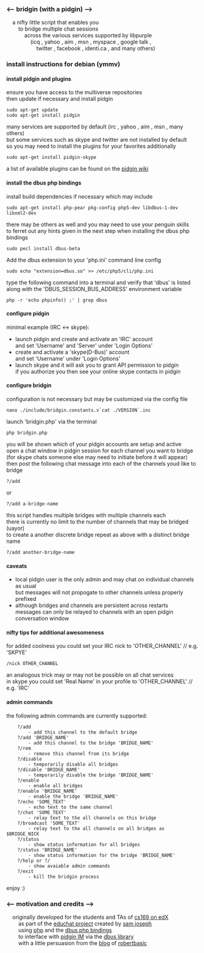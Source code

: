 ### <-- bridgin (with a pidgin) -->

&nbsp;&nbsp;&nbsp;&nbsp;a nifty little script that enables you  
&nbsp;&nbsp;&nbsp;&nbsp;&nbsp;&nbsp;&nbsp;&nbsp;to bridge multiple chat sessions  
&nbsp;&nbsp;&nbsp;&nbsp;&nbsp;&nbsp;&nbsp;&nbsp;&nbsp;&nbsp;&nbsp;&nbsp;across the various services supported by libpurple  
&nbsp;&nbsp;&nbsp;&nbsp;&nbsp;&nbsp;&nbsp;&nbsp;&nbsp;&nbsp;&nbsp;&nbsp;&nbsp;&nbsp;&nbsp;&nbsp;(icq , yahoo , aim , msn , myspace , google talk ,  
&nbsp;&nbsp;&nbsp;&nbsp;&nbsp;&nbsp;&nbsp;&nbsp;&nbsp;&nbsp;&nbsp;&nbsp;&nbsp;&nbsp;&nbsp;&nbsp;&nbsp;&nbsp;&nbsp;&nbsp;twitter , facebook , identi.ca , and many others)  

  
### install instructions for debian (ymmv)
  
  
#### install pidgin and plugins

ensure you have access to the multiverse repositories  
then update if necessary and install pidgin

    sudo apt-get update
    sudo apt-get install pidgin

many services are supported by default (irc , yahoo , aim , msn , many others)  
but some services such as skype and twitter are not installed by default  
so you may need to install the plugins for your favorites additionally

    sudo apt-get install pidgin-skype

a list of available plugins can be found on the [pidgin wiki](https://developer.pidgin.im/wiki/ThirdPartyPlugins)  
  
  
#### install the dbus php bindings

install build dependencies if necessary which may include

    sudo apt-get install php-pear pkg-config php5-dev libdbus-1-dev libxml2-dev

there may be others as well and you may need to use your penguin skills  
to ferret out any hints given in the next step when installing the dbus php bindings

    sudo pecl install dbus-beta

Add the dbus extension to your 'php.ini' command line config

    sudo echo "extension=dbus.so" >> /etc/php5/cli/php.ini

type the following command into a terminal and verify that 'dbus' is listed  
along with the 'DBUS_SESSION_BUS_ADDRESS' environment variable

    php -r 'echo phpinfo() ;' | grep dbus
  
  
#### configure pidgin

minimal example (IRC <-> skype):
* launch pidgin and create and activate an 'IRC' account  
and set 'Username' and 'Server' under 'Login Options'  
* create and activate a 'skype(D-Bus)' account  
and set 'Username' under 'Login Options'  
* launch skype and it will ask you to grant API permission to pidgin  
if you authorize you then see your online skype contacts in pidgin
  
  
#### configure bridgin

configuration is not necessary but may be customized via the config file

    nano ./include/bridgin.constants.v`cat ./VERSION`.inc

launch 'bridgin.php' via the terminal

    php bridgin.php

you will be shown which of your pidgin accounts are setup and active  
open a chat window in pidgin session for each channel you want to bridge  
(for skype chats someone else may need to initiate before it will appear)  
then post the following chat message into each of the channels youd like to bridge

    ?/add
or

    ?/add a-bridge-name

this script handles multiple bridges with multiple channels each  
there is currently no limit to the number of channels that may be bridged (uayor)  
to create a another discrete bridge repeat as above with a distinct bridge name

    ?/add another-bridge-name
  
  
#### caveats

* local pidgin user is the only admin and may chat on individual channels as usual  
but messages will not propogate to other channels unless properly prefixed
* although bridges and channels are persistent across restarts  
messages can only be relayed to channels with an open pidgin conversation window
  
  
#### nifty tips for additional awesomeness

for added coolness you could set your IRC nick to 'OTHER_CHANNEL' // e.g. 'SKPYE'

    /nick OTHER_CHANNEL

an analogous trick may or may not be possible on all chat services  
in skype you could set 'Real Name' in your profile to 'OTHER_CHANNEL' // e.g. 'IRC'
  
  
#### admin commands

the following admin commands are currently supported:
```
    ?/add
        - add this channel to the default bridge
    ?/add 'BRIDGE_NAME'
        - add this channel to the bridge 'BRIDGE_NAME'
    ?/rem
        - remove this channel from its bridge
    ?/disable
        - temporarily disable all bridges
    ?/disable 'BRIDGE_NAME'
        - temporarily disable the bridge 'BRIDGE_NAME'
    ?/enable
        - enable all bridges
    ?/enable 'BRIDGE_NAME'
        - enable the bridge 'BRIDGE_NAME'
    ?/echo 'SOME_TEXT'
        - echo text to the same channel
    ?/chat 'SOME_TEXT'
        - relay text to the all channels on this bridge
    ?/broadcast 'SOME_TEXT'
        - relay text to the all channels on all bridges as $BRIDGE_NICK
    ?/status
        - show status information for all bridges
    ?/status 'BRIDGE_NAME'
        - show status information for the bridge 'BRIDGE_NAME'
    ?/help or ?/
        - show avaiable admin commands
    ?/exit
        - kill the bridgin process
```

enjoy :)  


### <-- motivation and credits -->  
&nbsp;&nbsp;&nbsp;&nbsp;originally developed for the students and TAs of [cs169 on edX](https://www.edx.org/course-list/uc%20berkeleyx/computer%20science/allcourses)  
&nbsp;&nbsp;&nbsp;&nbsp;&nbsp;&nbsp;&nbsp;&nbsp;as part of the [educhat project](https://sites.google.com/site/saasellsprojects/projects/educhat) created by [sam joseph](https://github.com/tansaku)  
&nbsp;&nbsp;&nbsp;&nbsp;&nbsp;&nbsp;&nbsp;&nbsp;using [php](http://php.net/) and the [dbus php bindings](http://pecl.php.net/package/DBus)  
&nbsp;&nbsp;&nbsp;&nbsp;&nbsp;&nbsp;&nbsp;&nbsp;to interface with [pidgin IM](http://pidgin.im/) via the [dbus library](http://www.freedesktop.org/wiki/Software/dbus/)   
&nbsp;&nbsp;&nbsp;&nbsp;&nbsp;&nbsp;&nbsp;&nbsp;with a little persuasion from the [blog](http://robertbasic.com/blog/communicating-with-pidgin-from-php-via-d-bus/) of [robertbasic](https://github.com/robertbasic)  
